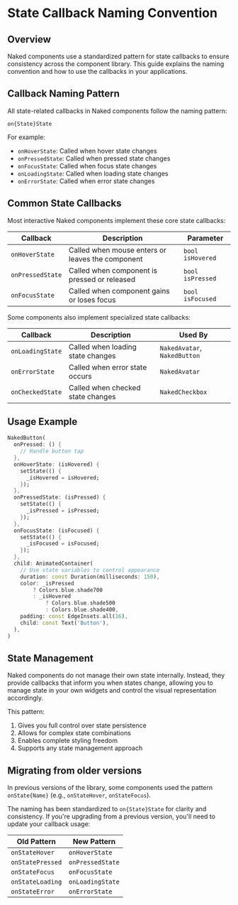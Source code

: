 # State Callback Naming Convention

## Overview

Naked components use a standardized pattern for state callbacks to ensure consistency across the component library. This guide explains the naming convention and how to use the callbacks in your applications.

## Callback Naming Pattern

All state-related callbacks in Naked components follow the naming pattern:

```
on{State}State
```

For example:
- `onHoverState`: Called when hover state changes
- `onPressedState`: Called when pressed state changes
- `onFocusState`: Called when focus state changes
- `onLoadingState`: Called when loading state changes
- `onErrorState`: Called when error state changes

## Common State Callbacks

Most interactive Naked components implement these core state callbacks:

| Callback | Description | Parameter |
|----------|-------------|-----------|
| `onHoverState` | Called when mouse enters or leaves the component | `bool isHovered` |
| `onPressedState` | Called when component is pressed or released | `bool isPressed` |
| `onFocusState` | Called when component gains or loses focus | `bool isFocused` |

Some components also implement specialized state callbacks:

| Callback | Description | Used By |
|----------|-------------|---------|
| `onLoadingState` | Called when loading state changes | `NakedAvatar`, `NakedButton` |
| `onErrorState` | Called when error state occurs | `NakedAvatar` |
| `onCheckedState` | Called when checked state changes | `NakedCheckbox` |

## Usage Example

```dart
NakedButton(
  onPressed: () {
    // Handle button tap
  },
  onHoverState: (isHovered) {
    setState(() {
      _isHovered = isHovered;
    });
  },
  onPressedState: (isPressed) {
    setState(() {
      _isPressed = isPressed;
    });
  },
  onFocusState: (isFocused) {
    setState(() {
      _isFocused = isFocused;
    });
  },
  child: AnimatedContainer(
    // Use state variables to control appearance
    duration: const Duration(milliseconds: 150),
    color: _isPressed 
        ? Colors.blue.shade700 
        : _isHovered 
            ? Colors.blue.shade500 
            : Colors.blue.shade400,
    padding: const EdgeInsets.all(16),
    child: const Text('Button'),
  ),
)
```

## State Management

Naked components do not manage their own state internally. Instead, they provide callbacks that inform you when states change, allowing you to manage state in your own widgets and control the visual representation accordingly.

This pattern:
1. Gives you full control over state persistence
2. Allows for complex state combinations
3. Enables complete styling freedom
4. Supports any state management approach

## Migrating from older versions

In previous versions of the library, some components used the pattern `onState{Name}` (e.g., `onStateHover`, `onStateFocus`). 

The naming has been standardized to `on{State}State` for clarity and consistency. If you're upgrading from a previous version, you'll need to update your callback usage:

| Old Pattern | New Pattern |
|-------------|-------------|
| `onStateHover` | `onHoverState` |
| `onStatePressed` | `onPressedState` |
| `onStateFocus` | `onFocusState` |
| `onStateLoading` | `onLoadingState` |
| `onStateError` | `onErrorState` |
